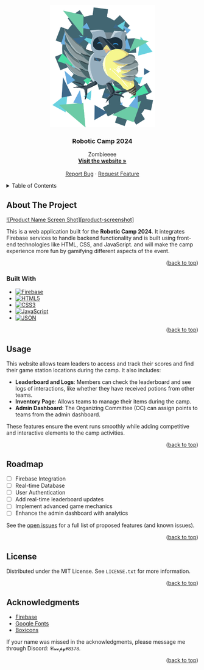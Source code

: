 <!-- PROJECT LOGO -->
<div align="center">
  <a href="https://github.com/lewly123/Robotic-Camp-2024">
    <img src="README/logo.png" alt="Logo" width="auto" height="320">
  </a>

  <h3 align="center">Robotic Camp 2024</h3>

  <p align="center">
    Zombieeee
    <br />
    <a href="https://roboticcamp2024.web.app"><strong>Visit the website »</strong></a>
    <br />
    <br />
    <a href="https://github.com/lewly123/Robotic-Camp-2024/issues/new?assignees=&labels=&projects=&template=bug_report.md&title=">Report Bug</a>
    ·
    <a href="https://github.com/lewly123/Robotic-Camp-2024/issues/new?assignees=&labels=&projects=&template=feature_request.md&title=">Request Feature</a>
  </p>
</div>

<!-- TABLE OF CONTENTS -->
<details>
  <summary>Table of Contents</summary>
  <ol>
    <li>
      <a href="#about-the-project">About The Project</a>
      <ul>
        <li><a href="#built-with">Built With</a></li>
      </ul>
    </li>
    <li><a href="#usage">Usage</a></li>
    <li><a href="#roadmap">Roadmap</a></li>
    <li><a href="#license">License</a></li>
    <li><a href="#acknowledgments">Acknowledgments</a></li>
  </ol>
</details>

<!-- ABOUT THE PROJECT -->
## About The Project

[![Product Name Screen Shot][product-screenshot]](#)

This is a web application built for the **Robotic Camp 2024**. It integrates Firebase services to handle backend functionality and is built using front-end technologies like HTML, CSS, and JavaScript. and will make the camp experience more fun by gamifying different aspects of the event. 

<p align="right">(<a href="#readme-top">back to top</a>)</p>

### Built With

* [![Firebase][Firebase]][Firebase-url]
* [![HTML5][HTML5]][HTML-url]
* [![CSS3][CSS3]][CSS-url]
* [![JavaScript][JavaScript]][JavaScript-url]
* [![JSON][JSON]][JSON-url]

<p align="right">(<a href="#readme-top">back to top</a>)</p>

<!-- USAGE EXAMPLES -->
## Usage

This website allows team leaders to access and track their scores and find their game station locations during the camp. It also includes:

- **Leaderboard and Logs**: Members can check the leaderboard and see logs of interactions, like whether they have received potions from other teams.
- **Inventory Page**: Allows teams to manage their items during the camp.
- **Admin Dashboard**: The Organizing Committee (OC) can assign points to teams from the admin dashboard.

These features ensure the event runs smoothly while adding competitive and interactive elements to the camp activities.

<p align="right">(<a href="#readme-top">back to top</a>)</p>

<!-- ROADMAP -->
## Roadmap

- [ ] Firebase Integration
- [ ] Real-time Database
- [ ] User Authentication
- [ ] Add real-time leaderboard updates
- [ ] Implement advanced game mechanics
- [ ] Enhance the admin dashboard with analytics

See the [open issues](https://github.com/lewly123/Robotic-Camp-2024/issues) for a full list of proposed features (and known issues).

<p align="right">(<a href="#readme-top">back to top</a>)</p>

<!-- LICENSE -->
## License

Distributed under the MIT License. See `LICENSE.txt` for more information.

<p align="right">(<a href="#readme-top">back to top</a>)</p>

<!-- ACKNOWLEDGMENTS -->
## Acknowledgments

* [Firebase](https://firebase.google.com/)
* [Google Fonts](https://fonts.google.com/)
* [Boxicons](https://boxicons.com)

If your name was missed in the acknowledgments, please message me through Discord: `𝓒𝓻𝓮𝓮𝓹𝔂#8378`.


<p align="right">(<a href="#readme-top">back to top</a>)</p>

<!-- MARKDOWN LINKS & IMAGES -->
[Firebase]: https://img.shields.io/badge/firebase-ffca28?style=for-the-badge&logo=firebase&logoColor=black
[Firebase-url]: https://firebase.google.com/
[HTML5]: https://img.shields.io/badge/HTML5-E34F26?style=for-the-badge&logo=html5&logoColor=white
[HTML-url]: https://developer.mozilla.org/docs/Web/HTML
[CSS3]: https://img.shields.io/badge/CSS3-1572B6?style=for-the-badge&logo=css3&logoColor=white
[CSS-url]: https://developer.mozilla.org/docs/Web/CSS
[JavaScript]: https://img.shields.io/badge/JavaScript-323330?style=for-the-badge&logo=javascript&logoColor=F7DF1E
[JavaScript-url]: https://developer.mozilla.org/docs/Web/JavaScript
[JSON]: https://img.shields.io/badge/JSON-000000?style=for-the-badge&logo=json&logoColor=white
[JSON-url]: https://www.json.org/json-en.html
